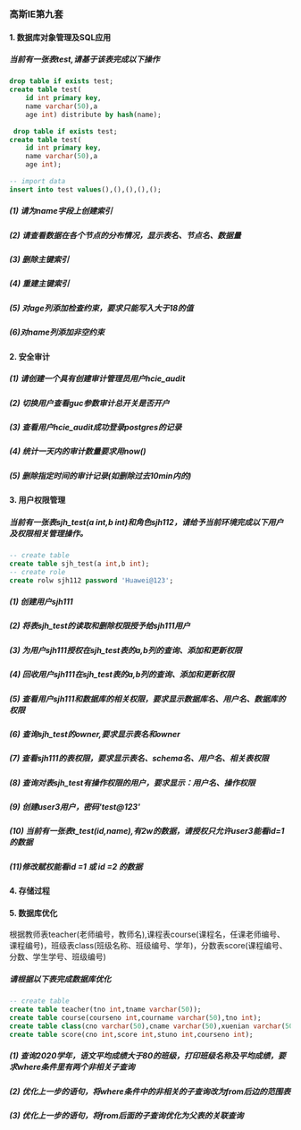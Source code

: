 ### 高斯IE第九套

#### 1. 数据库对象管理及SQL应用

##### 当前有一张表test,请基于该表完成以下操作

```sql
drop table if exists test;
create table test(
	id int primary key,
    name varchar(50),a
    age int) distribute by hash(name);
    
 drop table if exists test;
create table test(
	id int primary key,
    name varchar(50),a
    age int);
 
-- import data
insert into test values(),(),(),(),();
```

##### (1) 请为name字段上创建索引

##### (2) 请查看数据在各个节点的分布情况，显示表名、节点名、数据量

##### (3) 删除主键索引

##### (4) 重建主键索引

##### (5) 对age列添加检查约束，要求只能写入大于18的值

##### (6)对name列添加非空约束

#### 2. 安全审计

##### (1) 请创建一个具有创建审计管理员用户hcie_audit

##### (2) 切换用户查看guc参数审计总开关是否开户

##### (3) 查看用户hcie_audit成功登录postgres的记录

##### (4) 统计一天内的审计数量要求用now()

##### (5) 删除指定时间的审计记录(如删除过去10min内的)

#### 3. 用户权限管理

##### 当前有一张表sjh_test(a int,b int)和角色sjh112，请给予当前环境完成以下用户及权限相关管理操作。

```sql
-- create table
create table sjh_test(a int,b int);
-- create role
create rolw sjh112 password 'Huawei@123';
```

##### (1) 创建用户sjh111

##### (2) 将表sjh_test的读取和删除权限授予给sjh111用户

##### (3) 为用户sjh111授权在sjh_test表的a,b列的查询、添加和更新权限

##### (4) 回收用户sjh111在sjh_test表的a,b列的查询、添加和更新权限

##### (5) 查看用户sjh111和数据库的相关权限，要求显示数据库名、用户名、数据库的权限

##### (6) 查询sjh_test的owner,要求显示表名和owner

##### (7) 查看sjh111的表权限，要求显示表名、schema名、用户名、相关表权限

##### (8) 查询对表sjh_test有操作权限的用户，要求显示：用户名、操作权限 

##### (9) 创建user3用户，密码'test@123'

##### (10) 当前有一张表t_test(id,name),有2w的数据，请授权只允许user3能看id=1的数据

##### (11)修改赋权能看id =1 或 id =2 的数据

#### 4. 存储过程

#### 5. 数据库优化

根据教师表teacher(老师编号，教师名),课程表course(课程名，任课老师编号、课程编号)，班级表class(班级名称、班级编号、学年)，分数表score(课程编号、分数、学生学号、班级编号)

##### 请根据以下表完成数据库优化

```sql
-- create table 
create table teacher(tno int,tname varchar(50));
create table course(courseno int,courname varchar(50),tno int);
create table class(cno varchar(50),cname varchar(50),xuenian varchar(50));
create table score(cno int,score int,stuno int,courseno int);
```

##### (1) 查询2020学年，语文平均成绩大于80的班级，打印班级名称及平均成绩，要求where条件里有两个非相关子查询 

##### (2) 优化上一步的语句，将where条件中的非相关的子查询改为from后边的范围表

##### (3) 优化上一步的语句，将from后面的子查询优化为父表的关联查询 





